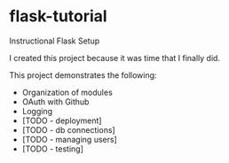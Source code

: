 # flask-tutorial
Instructional Flask Setup

I created this project because it was time that I finally did.

This project demonstrates the following:
- Organization of modules
- OAuth with Github
- Logging
- [TODO - deployment]
- [TODO - db connections]
- [TODO - managing users]
- [TODO - testing]
